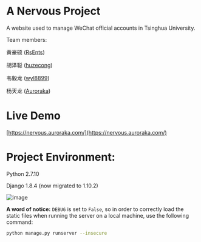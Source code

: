 # A Nervous Project

A website used to manage WeChat official accounts in Tsinghua University.

Team members:

黄豪硕 ([RsEnts](https://github.com/RsEnts))

胡泽聪 ([huzecong](https://github.com/huzecong))

韦毅龙 ([wyl8899](https://github.com/wyl8899))

杨天龙 ([Auroraka](https://github.com/auroraka))


# Live Demo

[https://nervous.auroraka.com/](https://nervous.auroraka.com/)


# Project Environment:

Python 2.7.10

Django 1.8.4 (now migrated to 1.10.2)

![image](imgs/logo.png)


**A word of notice:** `DEBUG` is set to `False`, so in order to correctly load the static files when running the server on a local machine, use the following command:
```bash
python manage.py runserver --insecure
```
